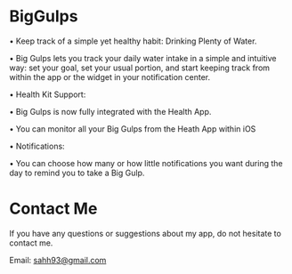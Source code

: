 # BigGulps

• Keep track of a simple yet healthy habit: Drinking Plenty of Water.

• Big Gulps lets you track your daily water intake in a simple and intuitive way: set your goal, set your usual portion, and start keeping track from within the app or the widget in your notification center.

• Health Kit Support:

• Big Gulps is now fully integrated with the Health App.

• You can monitor all your Big Gulps from the Heath App within iOS

• Notifications:

• You can choose how many or how little notifications you want during the day to remind you to take a Big Gulp.

# Contact Me

If you have any questions or suggestions about my app, do not hesitate to contact me.

Email: sahh93@gmail.com
